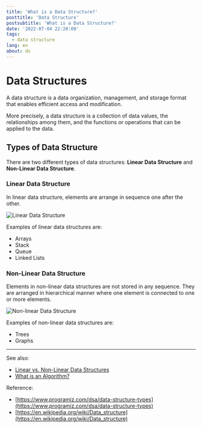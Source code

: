 ```yaml
---
title: 'What is a Data Structure?'
posttitle: 'Data Structure'
postsubtitle: 'What is a Data Structure?'
date: '2022-07-04 22:20:00'
tags:
  - data structure
lang: en
about: ds
---
```


# Data Structures

A data structure is a data organization, management, and storage format that enables efficient access and modification.

More precisely, a data structure is a collection of data values, the relationships among them, and the functions or operations that can be applied to the data.

## Types of Data Structure

There are two different types of data structures: **Linear Data Structure** and **Non-Linear Data Structure**.

### Linear Data Structure

In linear data structure, elements are arrange in sequence one after the other.

![Linear Data Structure](/images/posts/what-is-an-array/zero-indexing.png)

Examples of linear data structures are:

- Arrays
- Stack
- Queue
- Linked Lists

### Non-Linear Data Structure

Elements in non-linear data structures are not stored in any sequence. They are arranged in hierarchical manner where one element is connected to one or more elements.

![Non-linear Data Structure](/images/posts/what-is-data-structure/non-linear-data-structure.png)

Examples of non-linear data structures are:

- Trees
- Graphs

---

See also:

- [Linear vs. Non-Linear Data Structures](./linear-vs-non-linear-ds)
- [What is an Algorithm?](./algo-what-is-an-algorithm)

Reference:

- [https://www.programiz.com/dsa/data-structure-types](https://www.programiz.com/dsa/data-structure-types)
- [https://en.wikipedia.org/wiki/Data_structure](https://en.wikipedia.org/wiki/Data_structure)
